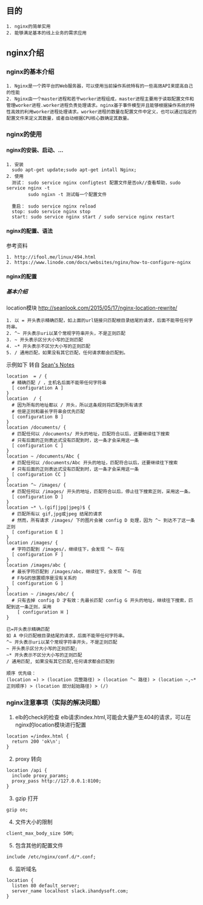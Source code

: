## 目的
```
1. nginx的简单实用
2. 能够满足基本的线上业务的需求应用
```

## nginx介绍

### nginx的基本介绍
```
1. Nginx是一个跨平台的Web服务器，可以使用当前操作系统特有的一些高效API来提高自己的性能
2. Nginx由一个master进程和若干worker进程组成，master进程主要用于读取配置文件和管理worker进程.worker进程负责处理请求。nginx基于事件模型并且能够根据操作系统的特性高效的利用worker进程处理请求。worker进程的数量在配置文件中定义，也可以通过指定的配置文件来定义其数量，或者自动根据CPU核心数确定其数量。

```

### nginx的使用
####  nginx的安装、启动、...
```
1. 安装
  sudo apt-get update;sudo apt-get intall Nginx;
2. 使用
  测试： sudo service nginx configtest 配置文件是否ok//查看帮助，sudo service nginx -t
        sudo ngixn -t 测试每一个配置文件

  重启： sudo service nginx reload
  stop: sudo service nginx stop
  start: sudo service nginx start / sudo service nginx restart

```
####  nginx的配置、语法
参考资料
```
1. http://ifool.me/linux/494.html
2. https://www.linode.com/docs/websites/nginx/how-to-configure-nginx
```

####  nginx的配置
##### 基本介绍
location模块
http://seanlook.com/2015/05/17/nginx-location-rewrite/
```
1. 以 = 开头表示精确匹配，如上面的url链接只匹配根目录结尾的请求，后面不能带任何字符串。
2. ^~ 开头表示uri以某个常规字符串开头，不是正则匹配
3. ~ 开头表示区分大小写的正则匹配
4. ~* 开头表示不区分大小写的正则匹配
5. / 通用匹配，如果没有其它匹配，任何请求都会匹配到。
```

示例如下
转自 [Sean's Notes](http://seanlook.com/2015/05/17/nginx-location-rewrite/)
```
location  = / {
  # 精确匹配 / ，主机名后面不能带任何字符串
  [ configuration A ]
}
location  / {
  # 因为所有的地址都以 / 开头，所以这条规则将匹配到所有请求
  # 但是正则和最长字符串会优先匹配
  [ configuration B ]
}
location /documents/ {
  # 匹配任何以 /documents/ 开头的地址，匹配符合以后，还要继续往下搜索
  # 只有后面的正则表达式没有匹配到时，这一条才会采用这一条
  [ configuration C ]
}
location ~ /documents/Abc {
  # 匹配任何以 /documents/Abc 开头的地址，匹配符合以后，还要继续往下搜索
  # 只有后面的正则表达式没有匹配到时，这一条才会采用这一条
  [ configuration CC ]
}
location ^~ /images/ {
  # 匹配任何以 /images/ 开头的地址，匹配符合以后，停止往下搜索正则，采用这一条。
  [ configuration D ]
}
location ~* \.(gif|jpg|jpeg)$ {
  # 匹配所有以 gif,jpg或jpeg 结尾的请求
  # 然而，所有请求 /images/ 下的图片会被 config D 处理，因为 ^~ 到达不了这一条正则
  [ configuration E ]
}
location /images/ {
  # 字符匹配到 /images/，继续往下，会发现 ^~ 存在
  [ configuration F ]
}
location /images/abc {
  # 最长字符匹配到 /images/abc，继续往下，会发现 ^~ 存在
  # F与G的放置顺序是没有关系的
  [ configuration G ]
}
location ~ /images/abc/ {
  # 只有去掉 config D 才有效：先最长匹配 config G 开头的地址，继续往下搜索，匹配到这一条正则，采用
    [ configuration H ]
}
```

```
已=开头表示精确匹配
如 A 中只匹配根目录结尾的请求，后面不能带任何字符串。
^~ 开头表示uri以某个常规字符串开头，不是正则匹配
~ 开头表示区分大小写的正则匹配;
~* 开头表示不区分大小写的正则匹配
/ 通用匹配, 如果没有其它匹配,任何请求都会匹配到
```

```
顺序 优先级：
(location =) > (location 完整路径) > (location ^~ 路径) > (location ~,~* 正则顺序) > (location 部分起始路径) > (/)
```

### nginx注意事项（实际的解决问题）
1. elb的check的检查
elb请求index.html,可能会大量产生404的请求，可以在nginx的location模块进行配置
```
location =/index.html {
  return 200 'ok\n';
}
```
2. proxy 转向
```
location /api {
  include proxy_params;
  proxy_pass http://127.0.0.1:8100;
}
```
3. gzip 打开
```
gzip on;
```
4. 文件大小的限制
```
client_max_body_size 50M;
```
5. 包含其他的配置文件
```
include /etc/nginx/conf.d/*.conf;
```

6. 监听域名
```
location {
  listen 80 default_server;
  server_name localhost slack.ihandysoft.com;
}
```
